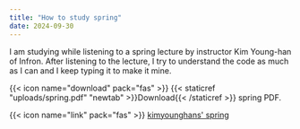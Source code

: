 ```yaml
---
title: "How to study spring"
date: 2024-09-30
---
```


I am studying while listening to a spring lecture by instructor Kim Young-han of Infron. After listening to the lecture, I try to understand the code as much as I can and I keep typing it to make it mine.

{{< icon name="download" pack="fas" >}} {{< staticref "uploads/spring.pdf" "newtab" >}}Download{{< /staticref >}} spring PDF.

{{< icon name="link" pack="fas" >}} [kimyounghans' spring](https://www.inflearn.com/courses?s=%EA%B9%80%EC%98%81%ED%95%9C&srsltid=AfmBOoqpQxz0MIXCAj5WjkLmUwMUkPLM7IaTy_wXFnV1BX_p2lRZzcbn )
